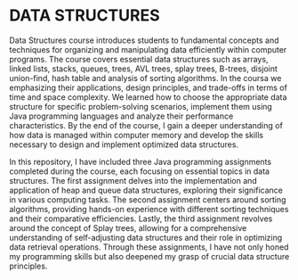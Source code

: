 # DATA STRUCTURES
Data Structures course introduces students to fundamental concepts and techniques for organizing and manipulating data efficiently within computer programs. The course covers essential data structures such as arrays, linked lists, stacks, queues, trees, AVL trees, splay trees, B-trees, disjoint union-find, hash table and analysis of sorting algorithms. In the coursa we emphasizing their applications, design principles, and trade-offs in terms of time and space complexity. We learned how to choose the appropriate data structure for specific problem-solving scenarios, implement them using Java programming languages and analyze their performance characteristics. By the end of the course, I gain a deeper understanding of how data is managed within computer memory and develop the skills necessary to design and implement optimized data structures.

In this repository, I have included three Java programming assignments completed during the course, each focusing on essential topics in data structures. The first assignment delves into the implementation and application of heap and queue data structures, exploring their significance in various computing tasks. The second assignment centers around sorting algorithms, providing hands-on experience with different sorting techniques and their comparative efficiencies. Lastly, the third assignment revolves around the concept of Splay trees, allowing for a comprehensive understanding of self-adjusting data structures and their role in optimizing data retrieval operations. Through these assignments, I have not only honed my programming skills but also deepened my grasp of crucial data structure principles.
